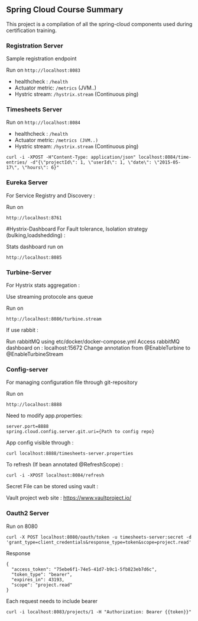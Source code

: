 Spring Cloud Course Summary
----
This project is a compilation of all the spring-cloud components used during certification training.


### Registration Server
Sample registration endpoint

Run on ``http://localhost:8083`` 
- healthcheck : ```/health```
- Actuator metric: ```/metrics``` (JVM..)
- Hystric stream: ``/hystrix.stream`` (Continuous ping)

### Timesheets Server
Run on ``http://localhost:8084 ``
- healthcheck : ```/health```
- Actuator metric: ```/metrics (JVM..)```
- Hystric stream: ```/hystrix.stream``` (Continuous ping)



````
curl -i -XPOST -H"Content-Type: application/json" localhost:8084/time-entries/ -d"{\"projectId\": 1, \"userId\": 1, \"date\": \"2015-05-17\", \"hours\": 6}"
````

### Eureka Server
For Service Registry and Discovery :

Run on 
```
http://localhost:8761
```
#Hystrix-Dashboard
For Fault tolerance, Isolation strategy (bulking,loadshedding) :

Stats dashboard run on 
````
http://localhost:8085
````
### Turbine-Server 
For Hystrix stats aggregation :

Use streaming protocole ans queue

Run on 
```
http://localhost:8086/turbine.stream
```
If use rabbit :

Run rabbitMQ using etc/docker/docker-compose.yml
Access rabbitMQ dashboard on : localhost:15672
Change annotation from @EnableTurbine to @EnableTurbineStream

### Config-server
For managing configuration file through git-repository

Run on 
````
http://localhost:8888

````


Need to modify app.properties:
````
server.port=8888
spring.cloud.config.server.git.uri={Path to config repo}
````

App config visible through :

``curl localhost:8888/timesheets-server.properties``

To refresh (If bean annotated @RefreshScope) :

```
curl -i -XPOST localhost:8084/refresh
```


Secret File can be stored using vault :

Vault project web site : https://www.vaultproject.io/


### Oauth2 Server

Run on 8080

````
curl -X POST localhost:8080/oauth/token -u timesheets-server:secret -d 'grant_type=client_credentials&response_type=token&scope=project.read'
````

Response 

````
{
  "access_token": "75ebe6f1-74e5-41d7-b9c1-5fb823eb7d6c",
  "token_type": "bearer",
  "expires_in": 43193,
  "scope": "project.read"
}

````

Each request needs to include bearer

````
curl -i localhost:8083/projects/1 -H "Authorization: Bearer {{token}}"
````
